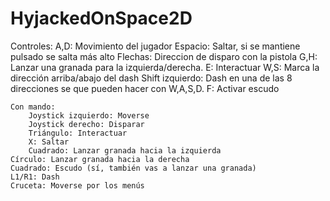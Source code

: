 # HyjackedOnSpace2D
Controles: 
  A,D: Movimiento del jugador
	Espacio: Saltar, si se mantiene pulsado se salta más alto
	Flechas: Direccion de disparo con la pistola
	G,H: Lanzar una granada para la izquierda/derecha.
	E: Interactuar
	W,S: Marca la dirección arriba/abajo del dash
	Shift izquierdo: Dash en una de las 8 direcciones se que pueden hacer con W,A,S,D. 
	F: Activar escudo

	Con mando:
		Joystick izquierdo: Moverse
		Joystick derecho: Disparar
		Triángulo: Interactuar
		X: Saltar
		Cuadrado: Lanzar granada hacia la izquierda
    Círculo: Lanzar granada hacia la derecha
    Cuadrado: Escudo (sí, también vas a lanzar una granada)
    L1/R1: Dash
    Cruceta: Moverse por los menús
